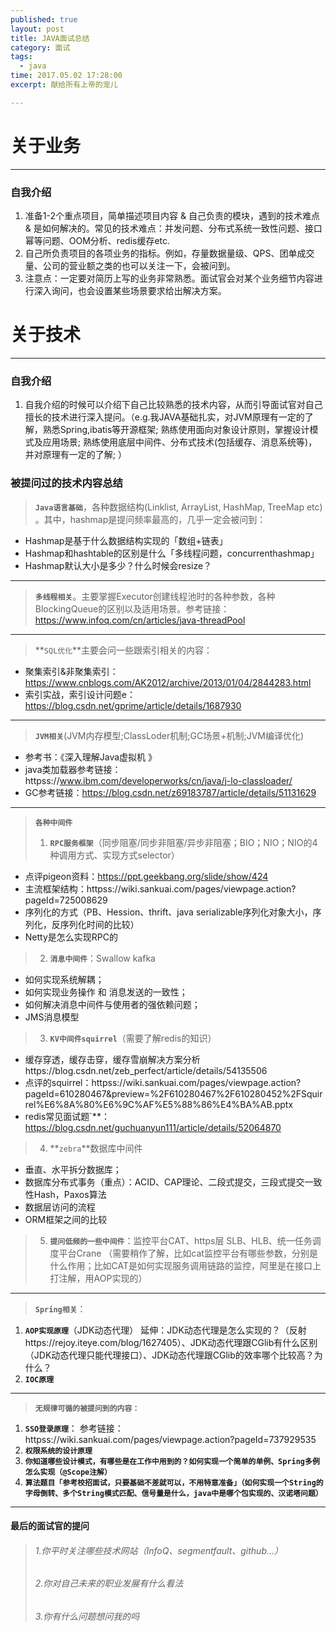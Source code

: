 ```yaml
---
published: true
layout: post
title: JAVA面试总结
category: 面试
tags: 
  - java
time: 2017.05.02 17:28:00
excerpt: 献给所有上帝的宠儿

---
```


# 关于业务
----------------
### 自我介绍
1.	准备1-2个重点项目，简单描述项目内容 & 自己负责的模块，遇到的技术难点 & 是如何解决的。常见的技术难点：并发问题、分布式系统一致性问题、接口幂等问题、OOM分析、redis缓存etc.
2.	自己所负责项目的各项业务的指标。例如，存量数据量级、QPS、团单成交量、公司的营业额之类的也可以关注一下，会被问到。
3.	注意点：一定要对简历上写的业务非常熟悉。面试官会对某个业务细节内容进行深入询问，也会设置某些场景要求给出解决方案。

# 关于技术
----------------
### 自我介绍
1.	自我介绍的时候可以介绍下自己比较熟悉的技术内容，从而引导面试官对自己擅长的技术进行深入提问。（e.g.我JAVA基础扎实，对JVM原理有一定的了解，熟悉Spring,ibatis等开源框架; 熟练使用面向对象设计原则，掌握设计模式及应用场景; 熟练使用底层中间件、分布式技术(包括缓存、消息系统等)，并对原理有一定的了解; ）

###	被提问过的技术内容总结
>**`Java语言基础`**，各种数据结构(Linklist, ArrayList, HashMap, TreeMap etc) 。其中，hashmap是提问频率最高的，几乎一定会被问到：
- Hashmap是基于什么数据结构实现的「数组+链表」
- Hashmap和hashtable的区别是什么「多线程问题，concurrenthashmap」
- Hashmap默认大小是多少？什么时候会resize？  

----------------

>**`多线程相关`**。主要掌握Executor创建线程池时的各种参数，各种BlockingQueue的区别以及适用场景。参考链接：https://www.infoq.com/cn/articles/java-threadPool

----------------

>**`SQL优化`**主要会问一些跟索引相关的内容：
- 聚集索引&非聚集索引：https://www.cnblogs.com/AK2012/archive/2013/01/04/2844283.html
- 索引实战，索引设计问题e：
https://blog.csdn.net/gprime/article/details/1687930

----------------

>**`JVM相关`**(JVM内存模型;ClassLoder机制;GC场景+机制;JVM编译优化)
- 参考书：《深入理解Java虚拟机 》 
- java类加载器参考链接：httpss://www.ibm.com/developerworks/cn/java/j-lo-classloader/
- GC参考链接：https://blog.csdn.net/z69183787/article/details/51131629

----------------

>**`各种中间件`**
>1. **`RPC服务框架`**（同步阻塞/同步非阻塞/异步非阻塞；BIO；NIO；NIO的4种调用方式、实现方式selector） 
- 点评pigeon资料：https://ppt.geekbang.org/slide/show/424
- 主流框架结构：httpss://wiki.sankuai.com/pages/viewpage.action?pageId=725008629
- 序列化的方式（PB、Hession、thrift、java serializable序列化对象大小，序列化，反序列化时间的比较）
- Netty是怎么实现RPC的

>2. **`消息中间件`**：Swallow kafka
- 如何实现系统解耦；
- 如何实现业务操作 和 消息发送的一致性；
- 如何解决消息中间件与使用者的强依赖问题；
- JMS消息模型

>3. **`KV中间件squirrel`**（需要了解redis的知识）
- 缓存穿透，缓存击穿，缓存雪崩解决方案分析https://blog.csdn.net/zeb_perfect/article/details/54135506
- 点评的squirrel：httpss://wiki.sankuai.com/pages/viewpage.action?pageId=610280467&preview=%2F610280467%2F610280452%2FSquirrel%E6%8A%80%E6%9C%AF%E5%88%86%E4%BA%AB.pptx
- redis常见面试题`**：https://blog.csdn.net/guchuanyun111/article/details/52064870

>4. **`zebra`**数据库中间件
- 垂直、水平拆分数据库；
- 数据库分布式事务（重点）：ACID、CAP理论、二段式提交，三段式提交一致性Hash，Paxos算法
- 数据层访问的流程
- ORM框架之间的比较

>5. **`提问低频的一些中间件`**：监控平台CAT、https层 SLB、HLB、统一任务调度平台Crane （需要稍作了解，比如cat监控平台有哪些参数，分别是什么作用；比如CAT是如何实现服务调用链路的监控，阿里是在接口上打注解，用AOP实现的）

----------------

>**`Spring相关`**：
1. **`AOP实现原理`**（JDK动态代理）
延伸：JDK动态代理是怎么实现的？（反射https://rejoy.iteye.com/blog/1627405）、JDK动态代理跟CGlib有什么区别（JDK动态代理只能代理接口）、JDK动态代理跟CGlib的效率哪个比较高？为什么？
2. **`IOC原理`**

----------------

>**`无规律可循的被提问到的内容：`**
1. **`SSO登录原理`**：
参考链接：httpss://wiki.sankuai.com/pages/viewpage.action?pageId=737929535
2. **`权限系统的设计原理`**
3. **`你知道哪些设计模式，有哪些是在工作中用到的？如何实现一个简单的单例、Spring多例怎么实现（@Scope注解）`**
4. **`算法题目「参考校招面试，只要基础不差就可以，不用特意准备」（如何实现一个String的字母倒转、多个String模式匹配、信号量是什么，java中是哪个包实现的、汉诺塔问题）`**

----------------

####	最后的面试官的提问
>###### 1.你平时关注哪些技术网站（InfoQ、segmentfault、github…）
>###### 2.你对自己未来的职业发展有什么看法
>###### 3.你有什么问题想问我的吗
